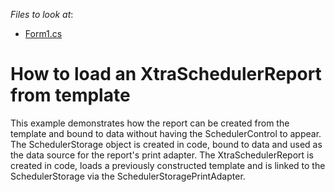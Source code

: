 <!-- default file list -->
*Files to look at*:

* [Form1.cs](./CS/ReportLoad/Form1.cs)
<!-- default file list end -->
# How to load an XtraSchedulerReport from template


<p>This example demonstrates how the report can be created from the template and bound to data without having the SchedulerControl to appear.<br />
The SchedulerStorage object is created in code,  bound to data and used as the data source for the report's print adapter. The XtraSchedulerReport  is created in code, loads a previously constructed template and is linked to the SchedulerStorage via the SchedulerStoragePrintAdapter.</p>

<br/>


